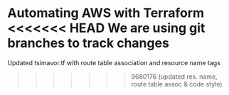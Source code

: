 Automating AWS with Terraform
<<<<<<< HEAD
We are using git branches to track changes
=======
Updated tsimavor.tf with route table association and resource name tags
>>>>>>> 9680176 (updated res. name, route table assoc & code style)
